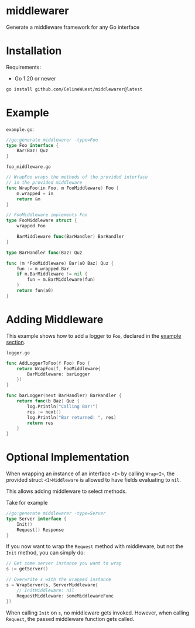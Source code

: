 # middlewarer
Generate a middleware framework for any Go interface

# Installation

Requirements:
- Go 1.20 or newer

```bash
go install github.com/CelineWuest/middlewarer@latest
```

# Example

`example.go`:
```go
//go:generate middlewarer -type=Foo
type Foo interface {
    Bar(Baz) Quz
}
```

`foo_middleware.go`
```go
// WrapFoo wraps the methods of the provided interface
// in the provided middleware
func WrapFoo(in Foo, m FooMiddleware) Foo {
    m.wrapped = in
    return &m
}

// FooMiddleware implements Foo
type FooMiddleware struct {
    wrapped Foo

    BarMiddleware func(BarHandler) BarHandler
}

type BarHandler func(Baz) Quz

func (m *FooMiddleware) Bar(a0 Baz) Quz {
    fun := m.wrapped.Bar
    if m.BarMiddleware != nil {
        fun = m.BarMiddleware(fun)
    }
    return fun(a0)
}
```

# Adding Middleware

This example shows how to add a logger to `Foo`, declared in the [example section](#example).

`logger.go`
```go
func AddLoggerToFoo(f Foo) Foo {
    return WrapFoo(f, FooMiddleware{
        BarMiddleware: barLogger
    })
}

func barLogger(next BarHandler) BarHandler {
    return func(b Baz) Quz {
        log.Println("Calling Bar!")
        res := next()
        log.Println("Bar returned: ", res)
        return res
    }
}
```

# Optional Implementation

When wrapping an instance of an interface `<I>` by calling `Wrap<I>`, the provided struct `<I>Middleware` is allowed to have fields evaluating to `nil`.

This allows adding middleware to select methods.

Take for example 

```go
//go:generate middlewarer -type=Server
type Server interface {
    Init()
    Request() Response
}
```

If you now want to wrap the `Request` method with middleware, but not the `Init` method, you can simply do:

```go
// Get some server instance you want to wrap
s := getServer()

// Overwrite s with the wrapped instance
s = WrapServer(s, ServerMiddleware{
    // InitMiddleware: nil
    RequestMiddleware: someMiddlewareFunc
})
```

When calling `Init` on `s`, no middleware gets invoked.
However, when calling `Request`, the passed middleware function gets called.